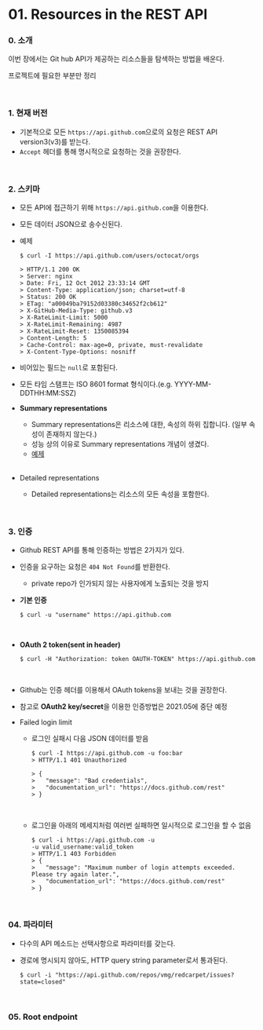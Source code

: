 # 01. Resources in the REST API

### 0. 소개

이번 장에서는 Git hub API가 제공하는 리소스들을 탐색하는 방법을 배운다.

프로젝트에 필요한 부분만 정리

<br/>

### 1. 현재 버전

- 기본적으로 모든 `https://api.github.com`으로의 요청은 REST API version3(v3)를 받는다.
- `Accept` 헤더를 통해 명시적으로 요청하는 것을 권장한다.

<br/>

### 2. 스키마

- 모든 API에 접근하기 위해 `https://api.github.com`을 이용한다.

- 모든 데이터 JSON으로 송수신된다.

- 예제

  ```
  $ curl -I https://api.github.com/users/octocat/orgs
  
  > HTTP/1.1 200 OK
  > Server: nginx
  > Date: Fri, 12 Oct 2012 23:33:14 GMT
  > Content-Type: application/json; charset=utf-8
  > Status: 200 OK
  > ETag: "a00049ba79152d03380c34652f2cb612"
  > X-GitHub-Media-Type: github.v3
  > X-RateLimit-Limit: 5000
  > X-RateLimit-Remaining: 4987
  > X-RateLimit-Reset: 1350085394
  > Content-Length: 5
  > Cache-Control: max-age=0, private, must-revalidate
  > X-Content-Type-Options: nosniff
  ```

- 비어있는 필드는 `null`로 포함된다.

- 모든 타임 스탬프는  ISO 8601 format 형식이다.(e.g. YYYY-MM-DDTHH:MM:SSZ)

- **Summary representations**

  - Summary representations은 리소스에 대한, 속성의 하위 집합니다. (일부 속성이 존재하지 않는다.)
  - 성능 상의 이유로 Summary representations 개념이 생겼다.
  - [예제](https://api.github.com/orgs/octokit/repos)

  <br/>

- Detailed representations

  - Detailed representations는 리소스의 모든 속성을 포함한다.

<br/>

### 3. 인증

- Github REST API를 통해 인증하는 방법은 2가지가 있다.

- 인증을 요구하는 요청은 `404 Not Found`를 반환한다.

  - private repo가 인가되지 않는 사용자에게 노출되는 것을 방지

- **기본 인증**

  ```
  $ curl -u "username" https://api.github.com
  ```

  <br/>

- **OAuth 2 token(sent in header)**

  ```
  $ curl -H "Authorization: token OAUTH-TOKEN" https://api.github.com
  ```

  <br/>

- Github는 인증 헤더를 이용해서 OAuth tokens을 보내는 것을 권장한다.

- 참고로 **OAuth2 key/secret**을 이용한 인증방법은 2021.05에 중단 예정

- Failed login limit

  - 로그인 실패시 다음 JSON 데이터를 받음

    ```
    $ curl -I https://api.github.com -u foo:bar
    > HTTP/1.1 401 Unauthorized
    
    > {
    >   "message": "Bad credentials",
    >   "documentation_url": "https://docs.github.com/rest"
    > }
    ```

    <br/>

  - 로그인을 아래의 메세지처럼 여러번 실패하면 일시적으로 로그인을 할 수 없음

    ```
    $ curl -i https://api.github.com -u 
    -u valid_username:valid_token 
    > HTTP/1.1 403 Forbidden
    > {
    >   "message": "Maximum number of login attempts exceeded. Please try again later.",
    >   "documentation_url": "https://docs.github.com/rest"
    > }
    ```

    <br/>

### 04. 파라미터

- 다수의 API 메소드는 선택사항으로 파라미터를 갖는다.

- 경로에 명시되지 않아도, HTTP query string parameter로서 통과된다.

  ```
  $ curl -i "https://api.github.com/repos/vmg/redcarpet/issues?state=closed"
  ```

  <br/>

### 05. Root endpoint





